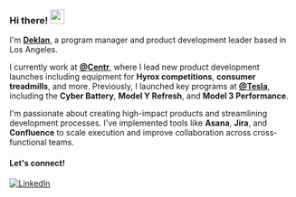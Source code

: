 ### Hi there! <img src="https://emojis.slackmojis.com/emojis/images/1536351075/4594/blob-wave.gif" width="25"/>

I'm [**Deklan**](https://deklanphillips.github.io/portfolio/), a program manager and product development leader based in Los Angeles.

I currently work at [**@Centr**](https://www.centr.com/), where I lead new product development launches including equipment for **Hyrox competitions**, **consumer treadmills**, and more. Previously, I launched key programs at [**@Tesla**](https://www.tesla.com), including the **Cyber Battery**, **Model Y Refresh**, and **Model 3 Performance**.

I'm passionate about creating high-impact products and streamlining development processes. I've implemented tools like **Asana**, **Jira**, and **Confluence** to scale execution and improve collaboration across cross-functional teams.

#### Let's connect!
[<img alt="LinkedIn" src="https://img.shields.io/badge/LinkedIn-%230077B5.svg?&style=for-the-badge&logo=linkedin&logoColor=white" />](https://www.linkedin.com/in/deklanphillips/)
